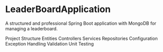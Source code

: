 # LeaderBoardApplication
A structured and professional Spring Boot application with MongoDB for managing a leaderboard.

Project Structure
Entities
Controllers
Services
Repositories
Configuration
Exception Handling
Validation
Unit Testing
